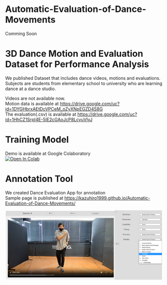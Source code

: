 # Automatic-Evaluation-of-Dance-Movements
  Comming Soon

# 3D Dance Motion and Evaluation Dataset for Performance Analysis  
  We published Dataset that includes dance videos, motions and evaluations.  
  Subjects are students from elementary school to university who are learning dance at a dance studio.  
    
  Videos are not available now.    
  Motion data is available at https://drive.google.com/uc?id=1DYGHbrxAEtDcVPCeM_oZyXNpEGZD4S8G  
  The evaluation(.csv) is available at https://drive.google.com/uc?id=1HhCZ1SrpI4E-5IE2cGAoJcP8LcyuVlyJ   
  

# Training Model  
  Demo is available at Google Colaboratory  
  [![Open In Colab](https://colab.research.google.com/assets/colab-badge.svg)](https://colab.research.google.com/github/kazuhiro1999/Automatic-Evaluation-of-Dance-Movements/blob/main/train.ipynb)


# Annotation Tool  
  We created Dance Evaluation App for annotation  
  Sample page is published at https://kazuhiro1999.github.io/Automatic-Evaluation-of-Dance-Movements/  
    
  ![annotation tool](images/annotation_tool.png)
